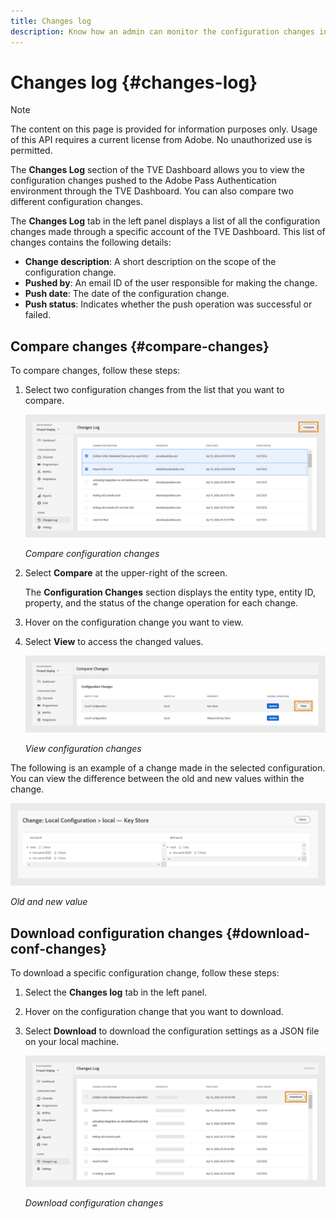 ```yaml
---
title: Changes log
description: Know how an admin can monitor the configuration changes in the TVE Dashboard.
---
```


# Changes log {#changes-log}

>[!NOTE]
>
>The content on this page is provided for information purposes only. Usage of this API requires a current license from Adobe. No unauthorized use is permitted.

The **Changes Log** section of the TVE Dashboard allows you to view the configuration changes pushed to the Adobe Pass Authentication environment through the TVE Dashboard. You can also compare two different configuration changes.

The **Changes Log** tab in the left panel displays a list of all the configuration changes made through a specific account of the TVE Dashboard. This list of changes contains the following details:

* **Change description**: A short description on the scope of the configuration change.
* **Pushed by**: An email ID of the user responsible for making the change. 
* **Push date**: The date of the configuration change.
* **Push status**: Indicates whether the push operation was successful or failed.

## Compare changes {#compare-changes}

To compare changes, follow these steps:

1. Select two configuration changes from the list that you want to compare.

   ![Compare configuration changes](assets/select-changes.png)

    *Compare configuration changes*

1. Select **Compare** at the upper-right of the screen.

   The **Configuration Changes** section displays the entity type, entity ID, property, and the status of the change operation for each change.

1. Hover on the configuration change you want to view.
1. Select **View** to access the changed values.

   ![View configuration changes](assets/view-changes.png)

   *View configuration changes*

The following is an example of a change made in the selected configuration. You can view the difference between the old and new values within the change.

![Old and new value](assets/change.png)

*Old and new value*

## Download configuration changes {#download-conf-changes}

To download a specific configuration change, follow these steps:

1. Select the **Changes log** tab in the left panel.
1. Hover on the configuration change that you want to download.
1. Select **Download** to download the configuration settings as a JSON file on your local machine.

   ![Download configuration changes](assets/download-changes.png)

   *Download configuration changes*

